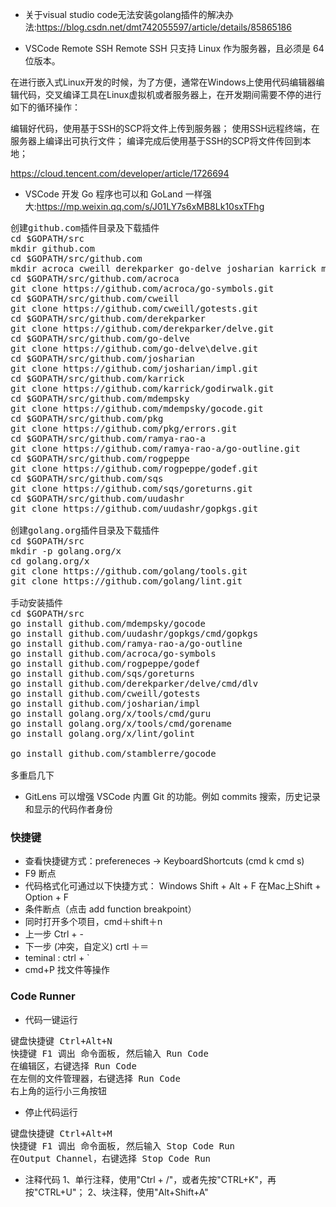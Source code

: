 + 关于visual studio code无法安装golang插件的解决办法:<https://blog.csdn.net/dmt742055597/article/details/85865186>

+ VSCode Remote SSH
Remote SSH 只支持 Linux 作为服务器，且必须是 64 位版本。

在进行嵌入式Linux开发的时候，为了方便，通常在Windows上使用代码编辑器编辑代码，交叉编译工具在Linux虚拟机或者服务器上，在开发期间需要不停的进行如下的循环操作：

编辑好代码，使用基于SSH的SCP将文件上传到服务器；
使用SSH远程终端，在服务器上编译出可执行文件；
编译完成后使用基于SSH的SCP将文件传回到本地；

https://cloud.tencent.com/developer/article/1726694


+ VSCode 开发 Go 程序也可以和 GoLand 一样强大:<https://mp.weixin.qq.com/s/J01LY7s6xMB8Lk10sxTFhg>

<pre>
创建github.com插件目录及下载插件
cd $GOPATH/src
mkdir github.com
cd $GOPATH/src/github.com
mkdir acroca cweill derekparker go-delve josharian karrick mdempsky pkg ramya-rao-a rogpeppe sqs uudashr 
cd $GOPATH/src/github.com/acroca
git clone https://github.com/acroca/go-symbols.git
cd $GOPATH/src/github.com/cweill
git clone https://github.com/cweill/gotests.git
cd $GOPATH/src/github.com/derekparker
git clone https://github.com/derekparker/delve.git
cd $GOPATH/src/github.com/go-delve
git clone https://github.com/go-delve\delve.git
cd $GOPATH/src/github.com/josharian
git clone https://github.com/josharian/impl.git
cd $GOPATH/src/github.com/karrick
git clone https://github.com/karrick/godirwalk.git
cd $GOPATH/src/github.com/mdempsky
git clone https://github.com/mdempsky/gocode.git
cd $GOPATH/src/github.com/pkg
git clone https://github.com/pkg/errors.git
cd $GOPATH/src/github.com/ramya-rao-a
git clone https://github.com/ramya-rao-a/go-outline.git
cd $GOPATH/src/github.com/rogpeppe
git clone https://github.com/rogpeppe/godef.git
cd $GOPATH/src/github.com/sqs
git clone https://github.com/sqs/goreturns.git
cd $GOPATH/src/github.com/uudashr
git clone https://github.com/uudashr/gopkgs.git

创建golang.org插件目录及下载插件
cd $GOPATH/src
mkdir -p golang.org/x
cd golang.org/x
git clone https://github.com/golang/tools.git
git clone https://github.com/golang/lint.git

手动安装插件
cd $GOPATH/src
go install github.com/mdempsky/gocode
go install github.com/uudashr/gopkgs/cmd/gopkgs
go install github.com/ramya-rao-a/go-outline
go install github.com/acroca/go-symbols
go install github.com/rogpeppe/godef
go install github.com/sqs/goreturns
go install github.com/derekparker/delve/cmd/dlv
go install github.com/cweill/gotests
go install github.com/josharian/impl
go install golang.org/x/tools/cmd/guru
go install golang.org/x/tools/cmd/gorename
go install golang.org/x/lint/golint

go install github.com/stamblerre/gocode

多重启几下
</pre>

+ GitLens 可以增强 VSCode 内置 Git 的功能。例如 commits 搜索，历史记录和显示的代码作者身份


### 快捷键
+ 查看快捷键方式：prefereneces -> KeyboardShortcuts (cmd k cmd s)
+ F9 断点
+ 代码格式化可通过以下快捷方式：
Windows Shift + Alt + F
在Mac上Shift + Option + F
+ 条件断点（点击 add function breakpoint）
+ 同时打开多个项目，cmd＋shift＋n
+ 上一步 Ctrl + -
+ 下一步 (冲突，自定义) crtl ＋＝
+ teminal : ctrl + `
+ cmd+P 找文件等操作


### Code Runner
+ 代码一键运行
<pre>
键盘快捷键 Ctrl+Alt+N
快捷键 F1 调出 命令面板, 然后输入 Run Code
在编辑区，右键选择 Run Code
在左侧的文件管理器，右键选择 Run Code
右上角的运行小三角按钮
</pre>
+ 停止代码运行
<pre>
键盘快捷键 Ctrl+Alt+M
快捷键 F1 调出 命令面板, 然后输入 Stop Code Run
在Output Channel，右键选择 Stop Code Run
</pre>

+ 注释代码
1、单行注释，使用"Ctrl + /"，或者先按"CTRL+K"，再按"CTRL+U"；
2、块注释，使用"Alt+Shift+A"